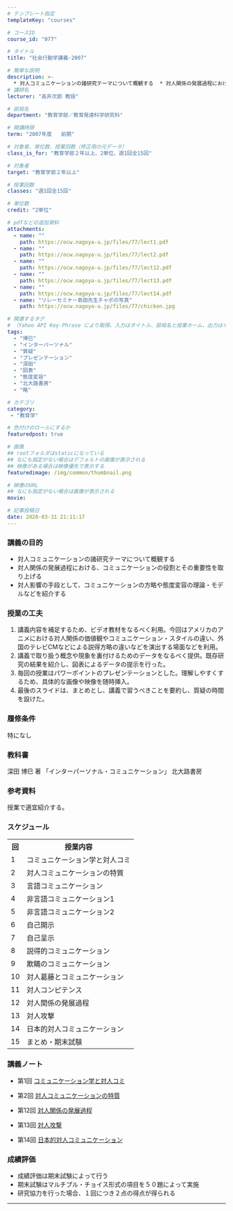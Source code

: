 ```yaml
---
# テンプレート指定
templateKey: "courses"

# コースID
course_id: "077"

# タイトル
title: "社会行動学講義-2007"

# 簡単な説明
description: >-
  * 対人コミュニケーションの諸研究テーマについて概観する  * 対人関係の発展過程における、コミュニケーションの役割とその重要性を取り上げる  * 対人影響の手段として、コミュニケーションの方略や態度変容の理論・モデルなどを紹介する ....
# 講師名
lecturer: "高井次郎 教授"

# 部局名
department: "教育学部／教育発達科学研究科"

# 開講時限
term: "2007年度	前期"

# 対象者、単位数、授業回数（修正用の元データ）
class_is_for: "教育学部２年以上、2単位、週1回全15回"

# 対象者
target: "教育学部２年以上"

# 授業回数
classes: "週1回全15回"

# 単位数
credit: "2単位"

# pdfなどの追加資料
attachments:
  - name: "" 
    path: https://ocw.nagoya-u.jp/files/77/lect1.pdf
  - name: "" 
    path: https://ocw.nagoya-u.jp/files/77/lect2.pdf
  - name: "" 
    path: https://ocw.nagoya-u.jp/files/77/lect12.pdf
  - name: "" 
    path: https://ocw.nagoya-u.jp/files/77/lect13.pdf
  - name: "" 
    path: https://ocw.nagoya-u.jp/files/77/lect14.pdf
  - name: "リレーセミナー島田先生チャボの写真" 
    path: https://ocw.nagoya-u.jp/files/77/chicken.jpg

# 関連するタグ
# （Yahoo API Key-Phrase により取得。入力はタイトル、部局名と授業ホーム、出力はキーフレーズ（tags））
tags:
  - "博巳"
  - "インターパーソナル"
  - "質疑"
  - "プレゼンテーション"
  - "深田"
  - "図表"
  - "態度変容"
  - "北大路書房"
  - "略"

# カテゴリ
category:
 - "教育学"

# 色付けのロールにするか
featuredpost: true

# 画像
## rootフォルダはstaticになっている
## なにも指定がない場合はデフォルトの画像が表示される
## 映像がある場合は映像優先で表示する
featuredimage: /img/common/thumbnail.png

# 映像のURL
## なにも指定がない場合は画像が表示される
movie: 

# 記事投稿日
date: 2020-03-31 21:11:17
---
```


### 講義の目的

  * 対人コミュニケーションの諸研究テーマについて概観する
  * 対人関係の発展過程における、コミュニケーションの役割とその重要性を取り上げる
  * 対人影響の手段として、コミュニケーションの方略や態度変容の理論・モデルなどを紹介する


### 授業の工夫

  1. 講義内容を補足するため、ビデオ教材をなるべく利用。今回はアメリカのアニメにおける対人関係の価値観やコミュニケーション・スタイルの違い、外国のテレビCMなどによる説得方略の違いなどを演出する場面などを利用。
  2. 講義で取り扱う概念や現象を裏付けるためのデータをなるべく提供。既存研究の結果を紹介し、図表によるデータの提示を行った。
  3. 毎回の授業はパワーポイントのプレゼンテーションとした。理解しやすくするため、具体的な画像や映像を随時挿入。
  4. 最後のスライドは、まとめとし、講義で習うべきことを要約し、質疑の時間を設けた。





### 履修条件

特になし 

### 教科書

深田 博巳 著 「インターパーソナル・コミュニケーション」 北大路書房 

### 参考資料

授業で適宜紹介する。


<h3>スケジュール</h3>
<table class="basic" width="455">
<tr>
<th class="center" width="20">回</th>
<th class="center">授業内容</th>
</tr>
<tr>
<td class="center" width="20">1</td>
<td>
コミュニケーション学と対人コミ
</td>
</tr>
<tr>
<td class="center" width="20">2</td>
<td>
対人コミュニケーションの特質
</td>
</tr>
<tr>
<td class="center" width="20">3</td>
<td>
言語コミュニケーション
</td>
</tr>
<tr>
<td class="center" width="20">4</td>
<td>
非言語コミュニケーション1
</td>
</tr>
<tr>
<td class="center" width="20">5</td>
<td>
非言語コミュニケーション2
</td>
</tr>
<tr>
<td class="center" width="20">6</td>
<td>
自己開示
</td>
</tr>
<tr>
<td class="center" width="20">7</td>
<td>
自己呈示
</td>
</tr>
<tr>
<td class="center" width="20">8</td>
<td>
説得的コミュニケーション
</td>
</tr>
<tr>
<td class="center" width="20">9</td>
<td>
欺瞞のコミュニケーション
</td>
</tr>
<tr>
<td class="center" width="20">10</td>
<td>
対人葛藤とコミュニケーション
</td>
</tr>
<tr>
<td class="center" width="20">11</td>
<td>
対人コンピテンス
</td>
</tr>
<tr>
<td class="center" width="20">12</td>
<td>
対人関係の発展過程
</td>
</tr>
<tr>
<td class="center" width="20">13</td>
<td>
対人攻撃
</td>
</tr>
<tr>
<td class="center" width="20">14</td>
<td>
日本的対人コミュニケーション</td>
</tr>
<tr>
<td class="center" width="20">15</td>
<td>
まとめ・期末試験
</td>
</tr>
</table>


### 講義ノート

- 第1回
[コミュニケーション学と対人コミ](https://ocw.nagoya-u.jp/files/77/lect1.pdf) 

- 第2回
[対人コミュニケーションの特質](https://ocw.nagoya-u.jp/files/77/lect2.pdf) 

- 第12回
[対人関係の発展過程](https://ocw.nagoya-u.jp/files/77/lect12.pdf) 

- 第13回
[対人攻撃](https://ocw.nagoya-u.jp/files/77/lect13.pdf) 

- 第14回
[日本的対人コミュニケーション](https://ocw.nagoya-u.jp/files/77/lect14.pdf) 






### 成績評価

  * 成績評価は期末試験によって行う
  * 期末試験はマルチプル・チョイス形式の項目を５０題によって実施
  * 研究協力を行った場合、１回につき２点の得点が得られる





-----